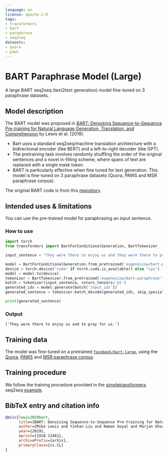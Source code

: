 ```yaml
---
language: en
license: apache-2.0
tags:
- transformers
- bart
- paraphrase
- seq2seq
datasets:
- quora
- paws
---
```

# BART Paraphrase Model (Large)
A large BART seq2seq (text2text generation) model fine-tuned on 3 paraphrase datasets.

## Model description
The BART model was proposed in [BART: Denoising Sequence-to-Sequence Pre-training for Natural Language Generation, Translation, and Comprehension](https://arxiv.org/abs/1910.13461) by Lewis et al. (2019).

- Bart uses a standard seq2seq/machine translation architecture with a bidirectional encoder (like BERT) and a left-to-right decoder (like GPT).
- The pretraining task involves randomly shuffling the order of the original sentences and a novel in-filling scheme, where spans of text are replaced with a single mask token.
- BART is particularly effective when fine tuned for text generation. This model is fine-tuned on 3 paraphrase datasets (Quora, PAWS and MSR paraphrase corpus).

The original BART code is from this [repository](https://github.com/pytorch/fairseq/tree/master/examples/bart).

## Intended uses & limitations
You can use the pre-trained model for paraphrasing an input sentence.
### How to use
```python
import torch
from transformers import BartForConditionalGeneration, BartTokenizer

input_sentence = "They were there to enjoy us and they were there to pray for us."

model = BartForConditionalGeneration.from_pretrained('eugenesiow/bart-paraphrase')
device = torch.device("cuda" if torch.cuda.is_available() else "cpu")
model = model.to(device)
tokenizer = BartTokenizer.from_pretrained('eugenesiow/bart-paraphrase')
batch = tokenizer(input_sentence, return_tensors='pt')
generated_ids = model.generate(batch['input_ids'])
generated_sentence = tokenizer.batch_decode(generated_ids, skip_special_tokens=True)

print(generated_sentence)
```
### Output
```
['They were there to enjoy us and to pray for us.']
```
## Training data
The model was fine-tuned on a pretrained [`facebook/bart-large`](https://huggingface.co/facebook/bart-large), using the [Quora](https://huggingface.co/datasets/quora), [PAWS](https://huggingface.co/datasets/paws) and [MSR paraphrase corpus](https://www.microsoft.com/en-us/download/details.aspx?id=52398). 
## Training procedure

We follow the training procedure provided in the [simpletransformers](https://github.com/ThilinaRajapakse/simpletransformers) seq2seq [example](https://github.com/ThilinaRajapakse/simpletransformers/blob/master/examples/seq2seq/paraphrasing/train.py).

## BibTeX entry and citation info
```bibtex
@misc{lewis2019bart,
      title={BART: Denoising Sequence-to-Sequence Pre-training for Natural Language Generation, Translation, and Comprehension}, 
      author={Mike Lewis and Yinhan Liu and Naman Goyal and Marjan Ghazvininejad and Abdelrahman Mohamed and Omer Levy and Ves Stoyanov and Luke Zettlemoyer},
      year={2019},
      eprint={1910.13461},
      archivePrefix={arXiv},
      primaryClass={cs.CL}
}
```
